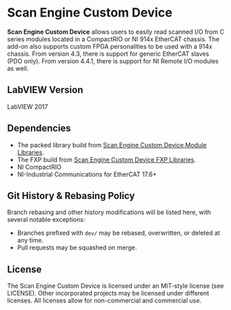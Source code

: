 # Scan Engine Custom Device

**Scan Engine Custom Device**  allows users to easily read scanned I/O from C series modules located in a CompactRIO or NI 914x EtherCAT chassis. The add-on also supports custom FPGA personalities to be used with a 914x chassis. From version 4.3, there is support for generic EtherCAT slaves (PDO only). From version 4.4.1, there is support for NI Remote I/O modules as well.

## LabVIEW Version

LabVIEW 2017

## Dependencies

- The packed library build from [Scan Engine Custom Device Module Libraries](https://github.com/ni/niveristand-scan-engine-module-libraries).
- The FXP build from [Scan Engine Custom Device FXP Libraries](https://github.com/ni/niveristand-scan-engine-fxp-libraries).
- NI CompactRIO
- NI-Industrial Communications for EtherCAT 17.6+

## Git History & Rebasing Policy
Branch rebasing and other history modifications will be listed here, with several notable exceptions:
- Branches prefixed with `dev/` may be rebased, overwritten, or deleted at any time.
- Pull requests may be squashed on merge.

## License

The Scan Engine Custom Device is licensed under an MIT-style license (see LICENSE). Other incorporated projects may be licensed under different licenses. All licenses allow for non-commercial and commercial use.
